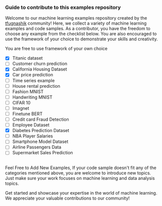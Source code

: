 ### Guide to contribute to this examples repository 
 
Welcome to our machine learning examples repository created by the [tfugnashik](https://github.com/tfugnashik) community! Here, we collect a variety of machine learning examples and code samples. As a contributor, you have the freedom to choose any example from the checklist below. You are also encouraged to use the framework of your choice to demonstrate your skills and creativity.
<br>

You are free to use framework of your own choice

- [x] Titanic dataset
- [ ] Customer churn prediction
- [x] California Housing Dataset
- [x] Car price prediction
- [ ] Time series example
- [ ] House rental prediction
- [ ] Fashion MNIST
- [ ] Handwriting MNIST
- [ ] CIFAR 10
- [ ] Imagnet
- [ ] Finetune BERT 
- [ ] Credit card Fraud Detection
- [ ] Employee Dataset
- [x] Diabetes Prediction Dataset
- [ ] NBA Player Salaries
- [ ] Smartphone Model Dataset
- [ ] Airline Passengers Data
- [ ] Supermarket Sales Prediction

<br>
Feel Free to Add New Examples, If your code sample doesn't fit any of the categories mentioned above, you are welcome to introduce new topics. Just make sure your work focuses on machine learning and data analysis topics.

Get started and showcase your expertise in the world of machine learning. We appreciate your valuable contributions to our community!